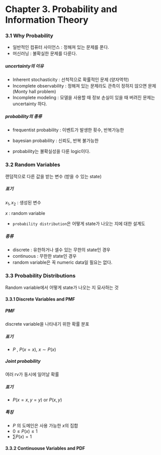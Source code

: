 # Chapter 3. Probability and Information Theory

### 3.1 Why Probability

- 일반적인 컴퓨터 사이언스 : 정해져 있는 문제를 푼다.
- 머신러닝 : 불확실한 문제를 다룬다.



##### uncertainty의 이유

- Inherent stochasticity : 선척적으로 확률적인 문제 (양자역학)
- Incomplete observability : 정해져 있는 문제라도 관측이 정하지 않으면 문제 (Monty hall problem)
- Incomplete modeling : 모델을 사용할 때 정보 손실이 있을 때 버려진 문제는 uncertainty 하다.



##### probability의 종류

- frequentist probability : 이벤트가 발생한 횟수, 반복가능한
- bayesian probability : 신뢰도, 반복 불가능한



- probability는 불확실성을 다룬 logic이다.



### 3.2 Random Variables

랜덤적으로 다른 값을 받는 변수 (받을 수 있는 state)



##### 표기

$x_1, x_2$ : 생성된 변수

$x$ : random variable

- `probability distribution`은 어떻게 state가 나오는 지에 대한 설계도



##### 종류

- discrete : 유한하거나 셀수 있는 무한의 state인 경우
- continuous : 무한한 state인 경우
- random variable은 꼭 numeric data일 필요는 없다.



### 3.3 Probability Distributions

Random variable에서 어떻게 state가 나오는 지 묘사하는 것



#### 3.3.1 Discrete Variables and PMF

##### PMF

discrete variable을 나타내기 위한 확률 분포

##### 표기

- $P$ , $P(x=x)$, $x \sim P(x)$



##### Joint probability

여러 rv가 동시에 일어날 확률

##### 표기

- $P(x=x, y=y)$ or $P(x, y)$



##### 특징

- $P$ 의 도메인은 사용 가능한 $x$의 집합
- $0 \le P(x) \le 1$
- $\sum P(x)=1$



#### 3.3.2 Continuouse Variables and PDF